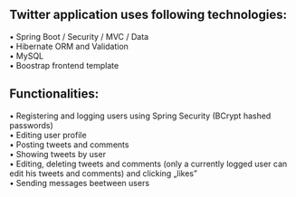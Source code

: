 <h2>Twitter application uses following technologies:</h2>

•	Spring Boot / Security / MVC / Data</br>
•	Hibernate ORM and Validation</br>
•	MySQL</br>
•	Boostrap frontend template</br>

<h2>Functionalities:</h2>

•	Registering and logging users using Spring Security (BCrypt hashed passwords)</br>
•	Editing user profile</br>
•	Posting tweets and comments</br>
•	Showing tweets by user</br>
•	Editing, deleting tweets and comments (only a currently logged user can edit his tweets and comments) and clicking „likes”</br>
•	Sending messages beetween users 
